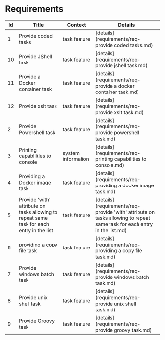 # Requirements
| Id  | Title | Context | Details |
| --- | ----- | ------- | ------- |
1|Provide coded tasks|task feature|[details](requirements/req-provide coded tasks.md)
10|Provide JShell task|task feature|[details](requirements/req-provide jshell task.md)
11|Provide a Docker container task|task feature|[details](requirements/req-provide a docker container task.md)
12|Provide xslt task|task feature|[details](requirements/req-provide xslt task.md)
2|Provide Powershell task|task feature|[details](requirements/req-provide powershell task.md)
3|Printing capabilities to console|system information|[details](requirements/req-printing capabilities to console.md)
4|Providing a Docker image task|task feature|[details](requirements/req-providing a docker image task.md)
5|Provide 'with' attribute on tasks allowing to repeat same task for each entry in the list|task feature|[details](requirements/req-provide 'with' attribute on tasks allowing to repeat same task for each entry in the list.md)
6|providing a copy file task|task feature|[details](requirements/req-providing a copy file task.md)
7|Provide windows batch task|task feature|[details](requirements/req-provide windows batch task.md)
8|Provide unix shell task|task feature|[details](requirements/req-provide unix shell task.md)
9|Provide Groovy task|task feature|[details](requirements/req-provide groovy task.md)
